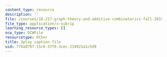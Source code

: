 ```yaml
---
content_type: resource
description: ''
file: /courses/18-217-graph-theory-and-additive-combinatorics-fall-2019/776a878f15c637f03cec234921a1c5d9_TgPcNnUrE24.srt
file_type: application/x-subrip
learning_resource_types: []
ocw_type: OCWFile
resourcetype: Other
title: 3play caption file
uid: 776a878f-15c6-37f0-3cec-234921a1c5d9
---
```

